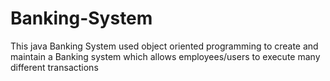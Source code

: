 # Banking-System
This java Banking System used object oriented programming to create and maintain a 
Banking system which allows employees/users to execute many different transactions
